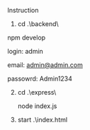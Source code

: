 Instruction

1.  cd .\backend\

npm develop

login: admin

email: admin@admin.com

passowrd: Admin1234


2.  cd .\express\

    node index.js


3. start .\index.html
